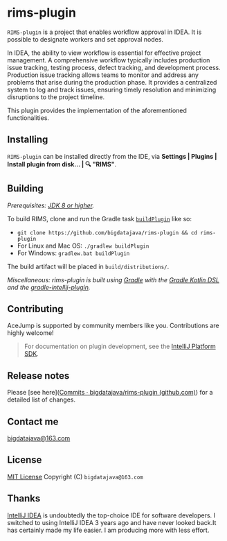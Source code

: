 # rims-plugin
`RIMS-plugin` is a project that enables workflow approval in IDEA. It is possible to designate workers and set approval nodes.

In IDEA, the ability to view workflow is essential for effective project management. A comprehensive workflow typically includes production issue tracking, testing process, defect tracking, and development process. Production issue tracking allows teams to monitor and address any problems that arise during the production phase. It provides a centralized system to log and track issues, ensuring timely resolution and minimizing disruptions to the project timeline.

This plugin provides the implementation of the aforementioned functionalities.



## Installing

`RIMS-plugin` can be installed directly from the IDE, via **Settings | Plugins | Install plugin from disk... | 🔍 "RIMS"**.



## Building

*Prerequisites: [JDK 8 or higher](http://openjdk.java.net/install/).*

To build RIMS, clone and run the Gradle task [`buildPlugin`](https://github.com/JetBrains/gradle-intellij-plugin#tasks) like so:

- `git clone https://github.com/bigdatajava/rims-plugin && cd rims-plugin`
- For Linux and Mac OS: `./gradlew buildPlugin`
- For Windows: `gradlew.bat buildPlugin`

The build artifact will be placed in `build/distributions/`.

*Miscellaneous: rims-plugin is built using [Gradle](https://gradle.com/) with the [Gradle Kotlin DSL](https://docs.gradle.org/5.1/userguide/kotlin_dsl.html) and the [gradle-intellij-plugin](https://github.com/JetBrains/gradle-intellij-plugin).*



## Contributing

AceJump is supported by community members like you. Contributions are highly welcome!

> For documentation on plugin development, see the [IntelliJ Platform SDK](http://www.jetbrains.org/intellij/sdk/docs/).

## Release notes

Please [see here]([Commits · bigdatajava/rims-plugin (github.com)](https://github.com/bigdatajava/rims-plugin/commits/master/)) for a detailed list of changes.

## Contact me

bigdatajava@163.com



## License

[MIT License](https://github.com/bigdatajava/rims-plugin/blob/master/LICENSE) Copyright (C) `bigdatajava@163.com`



## Thanks

[IntelliJ IDEA](https://www.jetbrains.com/idea/)  is undoubtedly the top-choice IDE for software developers. I switched to using IntelliJ IDEA 3 years ago and have never looked back.It has certainly made my life easier. I am producing more with less effort.
